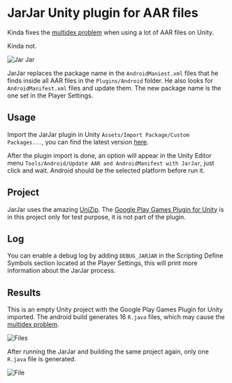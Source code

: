 # JarJar Unity plugin for AAR files

Kinda fixes the [multidex problem](https://issuetracker.unity3d.com/issues/android-the-rjava-generated-by-unity-during-android-compilation-is-too-big-which-causes-rjava-refer-to-all-resources) when using a lot of AAR files on Unity.

Kinda not.

![Jar Jar](https://user-images.githubusercontent.com/1128438/31262165-8ffdace4-aa2f-11e7-8a5a-0478aa2f0890.png)

JarJar replaces the package name in the `AndroidManiest.xml` files that he finds inside all AAR files in the `Plugins/Android` folder. He also looks for `AndroidManifest.xml` files and update them. The new package name is the one set in the Player Settings. 

## Usage

Import the JarJar plugin in Unity `Assets/Import Package/Custom Packages...`, you can find the latest version [here](https://github.com/cicanci/tool-jarjar/releases).

After the plugin import is done, an option will appear in the Unity Editor menu `Tools/Android/Update AAR and AndroidManifest with JarJar`, just click and wait. Android should be the selected platform before run it.

## Project

JarJar uses the amazing [UniZip](https://github.com/tsubaki/UnityZip). The [Google Play Games Plugin for Unity](https://github.com/playgameservices/play-games-plugin-for-unity) is in this project only for test purpose, it is not part of the plugin.

## Log

You can enable a debug log by adding `DEBUG_JARJAR` in the Scripting Define Symbols section located at the Player Settings, this will print more information about the JarJar process.

## Results

This is an empty Unity project with the Google Play Games Plugin for Unity imported. The android build generates 16 `R.java` files, which may cause the [multidex problem](https://issuetracker.unity3d.com/issues/android-the-rjava-generated-by-unity-during-android-compilation-is-too-big-which-causes-rjava-refer-to-all-resources).

![Files](https://user-images.githubusercontent.com/1128438/31262168-9190bf38-aa2f-11e7-9467-dbcf8442a6b5.PNG)

After running the JarJar and building the same project again, only one `R.java` file is generated.

![File](https://user-images.githubusercontent.com/1128438/31262170-93322c8c-aa2f-11e7-8632-0da0fb8d9184.PNG)

